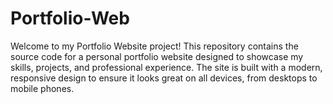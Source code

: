 # Portfolio-Web
Welcome to my Portfolio Website project! This repository contains the source code for a personal portfolio website designed to showcase my skills, projects, and professional experience. The site is built with a modern, responsive design to ensure it looks great on all devices, from desktops to mobile phones.
